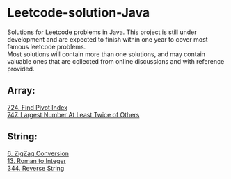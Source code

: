 # Leetcode-solution-Java
Solutions for Leetcode problems in Java. This project is still under development and are expected to finish within one year to cover most famous leetcode problems.  
Most solutions will contain more than one solutions, and may contain valuable ones that are  collected from online discussions and with reference provided.

## Array: 
[724. Find Pivot Index](Java/Array/PivotIndex.java)\
[747. Largest Number At Least Twice of Others](Java/Array/LargestNumberTwice.java)

## String:
[6. ZigZag Conversion](Java/String/ZigZagString.java)\
[13. Roman to Integer](Java/String/RomanToInt.java)\
[344. Reverse String](Java/String/RomanToInt.java)

